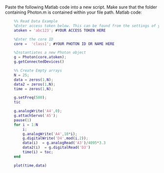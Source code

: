Paste the following Matlab code into a new script. Make sure that the folder containing Photon.m is contained within your file path.
Matlab code:
```matlab
    %% Read Data Example
    %Enter access token below. This can be found from the settings of your Particle Account
    atoken = 'abc123'; #YOUR ACCESS TOKEN HERE

    %Enter the core ID
    core =  'class1'; #YOUR PHOTON ID OR NAME HERE

    %Instantiates a new Photon object
    g = Photon(core,atoken);
    g.getConnectedDevices()

    %% Create Empty arrays
    N = 25;
    data = zeros(1,N);
    data2 = zeros(1,N);
    time = zeros(1,N);

    g.setFreq(500);
    tic

    g.analogWrite('A4',0);
    g.attachServo('A5');
    pause(1)
    for i = 1:N
        i;
        g.analogWrite('A4',10*i);
        g.digitalWrite('D4',mod(i,2));
        data(i)  = g.analogRead('A3')/4095*3.3
        data2(i)  = g.digitalRead('D3')
        time(i) = toc;
    end

    plot(time,data)
```
